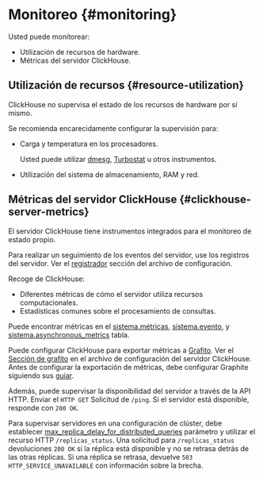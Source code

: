 # Monitoreo {#monitoring}

Usted puede monitorear:

-   Utilización de recursos de hardware.
-   Métricas del servidor ClickHouse.

## Utilización de recursos {#resource-utilization}

ClickHouse no supervisa el estado de los recursos de hardware por sí mismo.

Se recomienda encarecidamente configurar la supervisión para:

-   Carga y temperatura en los procesadores.

    Usted puede utilizar [dmesg](https://en.wikipedia.org/wiki/Dmesg), [Turbostat](https://www.linux.org/docs/man8/turbostat.html) u otros instrumentos.

-   Utilización del sistema de almacenamiento, RAM y red.

## Métricas del servidor ClickHouse {#clickhouse-server-metrics}

El servidor ClickHouse tiene instrumentos integrados para el monitoreo de estado propio.

Para realizar un seguimiento de los eventos del servidor, use los registros del servidor. Ver el [registrador](server_settings/settings.md#server_settings-logger) sección del archivo de configuración.

Recoge de ClickHouse:

-   Diferentes métricas de cómo el servidor utiliza recursos computacionales.
-   Estadísticas comunes sobre el procesamiento de consultas.

Puede encontrar métricas en el [sistema.métricas](system_tables.md#system_tables-metrics), [sistema.evento](system_tables.md#system_tables-events), y [sistema.asynchronous\_metrics](system_tables.md#system_tables-asynchronous_metrics) tabla.

Puede configurar ClickHouse para exportar métricas a [Grafito](https://github.com/graphite-project). Ver el [Sección de grafito](server_settings/settings.md#server_settings-graphite) en el archivo de configuración del servidor ClickHouse. Antes de configurar la exportación de métricas, debe configurar Graphite siguiendo sus [guiar](https://graphite.readthedocs.io/en/latest/install.html).

Además, puede supervisar la disponibilidad del servidor a través de la API HTTP. Enviar el `HTTP GET` Solicitud de `/ping`. Si el servidor está disponible, responde con `200 OK`.

Para supervisar servidores en una configuración de clúster, debe establecer [max\_replica\_delay\_for\_distributed\_queries](settings/settings.md#settings-max_replica_delay_for_distributed_queries) parámetro y utilizar el recurso HTTP `/replicas_status`. Una solicitud para `/replicas_status` devoluciones `200 OK` si la réplica está disponible y no se retrasa detrás de las otras réplicas. Si una réplica se retrasa, devuelve `503 HTTP_SERVICE_UNAVAILABLE` con información sobre la brecha.
